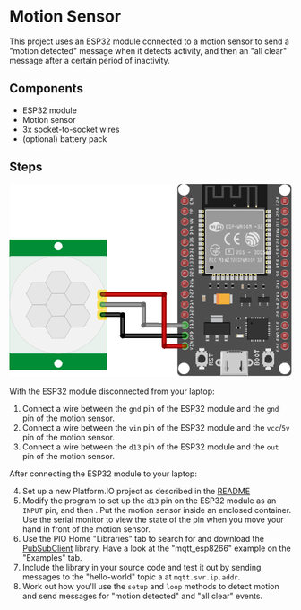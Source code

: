 # Motion Sensor

This project uses an ESP32 module connected to a motion sensor to send a "motion detected" message when it detects activity, and then an "all clear" message after a certain period of inactivity.

## Components
* ESP32 module
* Motion sensor
* 3x socket-to-socket wires
* (optional) battery pack

## Steps

![Motion Sensor](motion-sensor.png)

With the ESP32 module disconnected from your laptop:

1. Connect a wire between the `gnd` pin of the ESP32 module and the `gnd` pin of the motion sensor.
2. Connect a wire between the `vin` pin of the ESP32 module and the `vcc`/`5v` pin of the motion sensor.
3. Connect a wire between the `d13` pin of the ESP32 module and the `out` pin of the motion sensor.

After connecting the ESP32 module to your laptop:

4. Set up a new Platform․IO project as described in the [README](README.md#getting-started)
5. Modify the program to set up the `d13` pin on the ESP32 module as an `INPUT` pin, and then . Put the motion sensor inside an enclosed container. Use the serial monitor to view the state of the pin when you move your hand in front of the motion sensor.
6. Use the PIO Home "Libraries" tab to search for and download the [PubSubClient](https://pubsubclient.knolleary.net) library. Have a look at the "mqtt_esp8266" example on the "Examples" tab.
7. Include the library in your source code and test it out by sending messages to the "hello-world" topic a at `mqtt.svr.ip.addr`.
8. Work out how you'll use the `setup` and `loop` methods to detect motion and send messages for "motion detected" and "all clear" events.